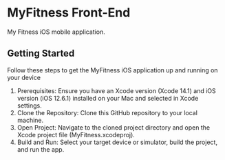 # MyFitness Front-End

My Fitness iOS mobile application.

## Getting Started

Follow these steps to get the MyFitness iOS application up and running on your device

1. Prerequisites: Ensure you have an Xcode version (Xcode 14.1) and iOS version (iOS 12.6.1) installed on your Mac and selected in Xcode settings.
1. Clone the Repository: Clone this GitHub repository to your local machine.
1. Open Project: Navigate to the cloned project directory and open the Xcode project file (MyFitness.xcodeproj).
1. Build and Run: Select your target device or simulator, build the project, and run the app.
